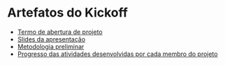 # Artefatos do Kickoff

* [Termo de abertura de projeto]()
* [Slides da apresentação]()
* [Metodologia preliminar]()
* [Progresso das atividades desenvolvidas por cada membro do projeto]()
